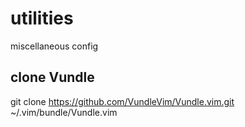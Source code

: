 # utilities
miscellaneous config

## clone Vundle
git clone https://github.com/VundleVim/Vundle.vim.git ~/.vim/bundle/Vundle.vim
